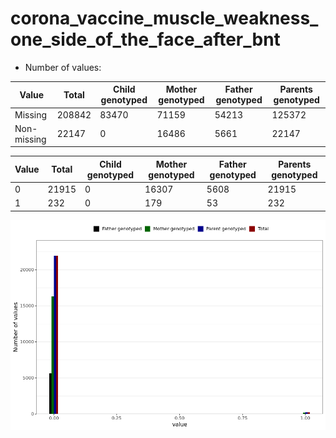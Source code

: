# corona_vaccine_muscle_weakness_one_side_of_the_face_after_bnt
- Number of values:

| Value | Total | Child genotyped | Mother genotyped | Father genotyped | Parents genotyped |
| ----- | ----- | --------------- | ---------------- | ---------------- |---------------- |
| Missing | 208842 | 83470 | 71159 | 54213 | 125372 |
| Non-missing | 22147 | 0 | 16486 | 5661 | 22147 |

| Value | Total | Child genotyped | Mother genotyped | Father genotyped | Parents genotyped |
| ----- | ----- | --------------- | ---------------- | ---------------- |---------------- |
| 0 | 21915 | 0 | 16307 | 5608 | 21915 |
| 1 | 232 | 0 | 179 | 53 | 232 |



![](corona_vaccine_muscle_weakness_one_side_of_the_face_after_bnt_n.png)



